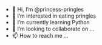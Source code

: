 - 👋 Hi, I’m @princess-pringles
- 👀 I’m interested in eating pringles
- 🌱 I’m currently learning Python
- 💞️ I’m looking to collaborate on ...
- 📫 How to reach me ...

<!---
princess-pringles/princess-pringles is a ✨ special ✨ repository because its `README.md` (this file) appears on your GitHub profile.
You can click the Preview link to take a look at your changes.
--->
